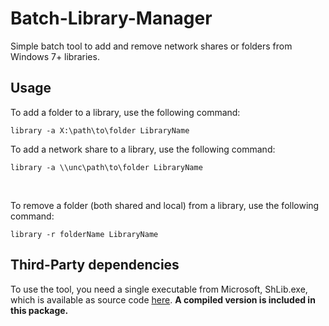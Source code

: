 # Batch-Library-Manager
Simple batch tool to add and remove network shares or folders from Windows 7+ libraries.

## Usage
To add a folder to a library, use the following command:

    library -a X:\path\to\folder LibraryName

To add a network share to a library, use the following command:

    library -a \\unc\path\to\folder LibraryName

<br />

To remove  a folder (both shared and local) from a library, use the following command:

    library -r folderName LibraryName



## Third-Party dependencies
To use the tool, you need a single executable from Microsoft, ShLib.exe, which is available as source code [here](http://msdn.microsoft.com/en-us/library/dd940379%28VS.85%29.aspx). **A compiled version is included in this package.**
